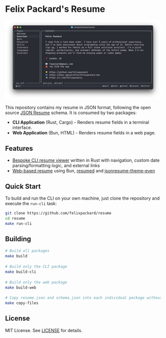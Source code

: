 # Felix Packard's Resume

![Screenshot of the resume CLI displaying an overview page describing who I am and what I do, including where I live, contact information, and social links](./screenshot.png)

This repository contains my resume in JSON format, following the open source [JSON Resume](https://jsonresume.org/) schema. It is consumed by two packages:

- **CLI Application** (Rust, Cargo) - Renders resume fields in a terminal interface.
- **Web Application** (Bun, HTML) - Renders resume fields in a web page.

## Features
- [Bespoke CLI resume viewer](./packages/cli) written in Rust with navigation, custom date parsing/formatting logic, and external links
- [Web-based resume](./packages/web) using Bun, [resumed](https://github.com/rbardini/resumed) and [jsonresume-theme-even](https://github.com/rbardini/jsonresume-theme-even/tree/main)

## Quick Start

To build and run the CLI on your own machine, just clone the repository and execute the `run-cli` task:

```sh
git clone https://github.com/felixpackard/resume
cd resume
make run-cli
```

## Building

```sh
# Build all packages
make build

# Build only the CLI package
make build-cli

# Build only the web package
make build-web

# Copy resume.json and schema.json into each individual package without building
make copy-files
```

## License
MIT License. See [LICENSE](LICENSE) for details.
